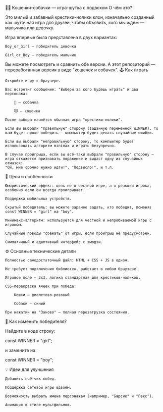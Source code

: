🐶🐱 Кошечки-собачки — игра-шутка с подвохом
О чём это?

Это милый и забавный крестики-нолики клон, изначально созданный как шуточная игра для друзей, чтобы объявить, кого мы ждём — мальчика или девочку.

Игра впервые была представлена в двух вариантах:

    Boy_or_Girl — победитель девочка

    Girl_or_Boy — победитель мальчик

Вы можете посмотреть и сравнить обе версии. А этот репозиторий — переработанная версия в виде "кошечек и собачек".
🕹️ Как играть

    Откройте игру в браузере.

    Вас встретит сообщение: "Выбери за кого будешь играть" и два персонажа:

        🐶 — собачка

        🐱 — кошечка

    После выбора начнётся обычная игра "крестики-нолики".

    Если вы выбрали "правильную" сторону (заданную переменной WINNER), то вам будет проще победить — компьютер будет делать случайные ошибки.

    Если вы выбрали "неправильную" сторону, то компьютер будет использовать алгоритм minimax и играть безупречно.

    В случае проигрыша, если вы всё-таки выбрали "правильную" сторону — игра откажется признавать поражение и выдаст одну из случайных отмазок:
    "Ой, мне срочно нужно идти!", "Подвисло!", и т.п.

🎯 Цели и особенности

    Юмористический эффект: цель не в честной игре, а в реакции игрока, особенно если он всегда проигрывает.

    Поддержка мобильных устройств.

    Скрытый победитель: вы можете заранее задать, кто победит, поменяв const WINNER = "girl" на "boy".

    Минимакс-алгоритм: используется для честной и непробиваемой игры с игроком.

    Случайные поводы "сбежать" от игры, если проигрыш не предусмотрен.

    Симпатичный и адаптивный интерфейс с эмодзи.

⚙️ Основные технические детали

    Полностью самодостаточный файл: HTML + CSS + JS в одном.

    Не требует подключения библиотек, работает в любом браузере.

    Игровое поле — 3x3, логика стандартная для крестиков-ноликов.

    CSS-перекраска ячеек при победе:

        Кошки — фиолетово-розовый

        Собаки — синий

    При нажатии на "Заново" — полная перезагрузка состояния.

🧩 Как изменить победителя?

Найдите в коде строку:

const WINNER = "girl";

и замените на:

const WINNER = "boy";

💡 Идеи для улучшения

    Добавить счётчик побед.

    Поддержка сетевой игры вдвоём.

    Возможность выбрать имена персонажам (например, "Барсик" и "Рекс").

    Анимация в стиле мультфильмов.
